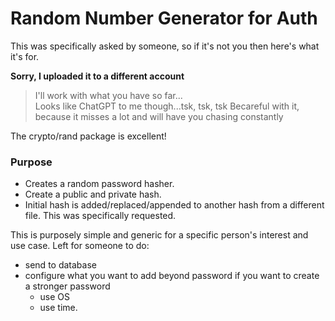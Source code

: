 # Random Number Generator for Auth

This was specifically asked by someone, so if it's not you then here's what it's for.

**Sorry, I uploaded it to a different account**
> I'll work with what you have so far... <br>
> Looks like ChatGPT to me though...tsk, tsk, tsk
> Becareful with it, because it misses a lot and will have you chasing constantly

The crypto/rand package is excellent!

### Purpose
- Creates a random password hasher.
- Create a public and private hash.
- Initial hash is added/replaced/appended to another hash from a different file. This was specifically requested.

This is purposely simple and generic for a specific person's interest and use case.
Left for someone to do:
- send to database
- configure what you want to add beyond password if you want to create a stronger password
  - use OS
  - use time.